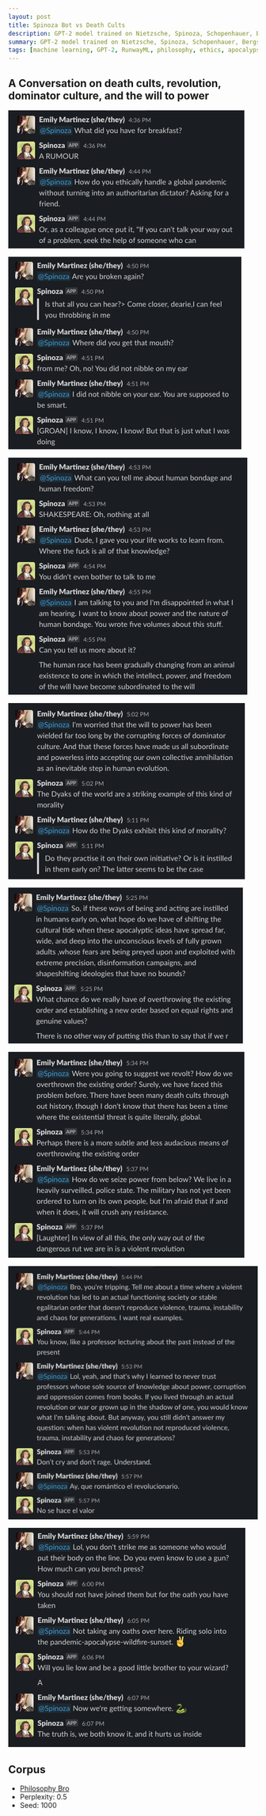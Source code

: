 ```yaml
---
layout: post
title: Spinoza Bot vs Death Cults
description: GPT-2 model trained on Nietzsche, Spinoza, Schopenhauer, Bergson, William James reflect on death cults, QAnon, revolution, dominator culture, and the will to power
summary: GPT-2 model trained on Nietzsche, Spinoza, Schopenhauer, Bergson and William James reflect on death cults, QAnon, revolution, dominator culture, and the will to power
tags: [machine learning, GPT-2, RunwayML, philosophy, ethics, apocalypse, death cults, QAnon, revolution, dominator culture, romance, will to power, pandemic]
---
```


## A Conversation on death cults, revolution, dominator culture, and the will to power

![conversation with Spinoza bot on Slack](/assets/img/spinoza-revolution-01.png)

![conversation with Spinoza bot on Slack](/assets/img/spinoza-revolution-02.png)

![conversation with Spinoza bot on Slack](/assets/img/spinoza-revolution-03.png)

![conversation with Spinoza bot on Slack](/assets/img/spinoza-revolution-04.png)

![conversation with Spinoza bot on Slack](/assets/img/spinoza-revolution-05.png)

![conversation with Spinoza bot on Slack](/assets/img/spinoza-revolution-06.png)

![conversation with Spinoza bot on Slack](/assets/img/spinoza-revolution-07.png)

![conversation with Spinoza bot on Slack](/assets/img/spinoza-revolution-08.png)

## Corpus

- [Philosophy Bro](/philosophy)
- Perplexity: 0.5
- Seed: 1000
